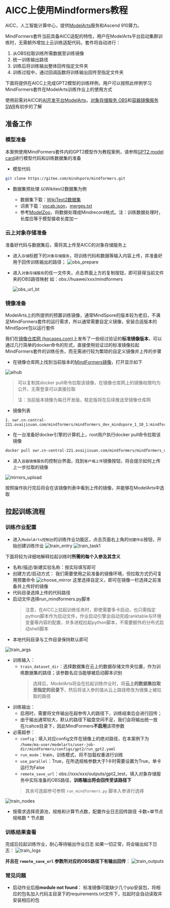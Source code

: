 # AICC上使用Mindformers教程

AICC，人工智能计算中心，提供[ModelArts](https://support.huaweicloud.com/bestpractice-modelarts/modelarts_10_0080.html)服务和Ascend 910算力。

MindFormers套件当前具备AICC适配的特性，用户在ModelArts平台启动集群训练时，无需额外增加上云训练适配代码，套件将自动进行：

1. 从OBS拉取训练所需数据至训练镜像
2. 统一训练输出路径
3. 训练后将训练输出整体回传指定文件夹
4. 训练过程中，通过回调函数将训练输出回传至指定文件夹

下面将提供在AICC上完成GPT2模型的训练样例，用户可以按照此样例学习MindFormers套件在ModelArts训练作业上的使用方式

使用前需对AICC的[AI开发平台ModelArts](https://support.huaweicloud.com/modelarts/index.html)，[对象存储服务 OBS](https://support.huaweicloud.com/obs/index.html)和[容器镜像服务 SWR](https://support.huaweicloud.com/swr/index.html)有初步的了解

## 准备工作

### 模型准备

本案例使用MindFormers套件内的GPT2模型作为教程案例，请参照[GPT2 model card](https://gitee.com/mindspore/mindformers/blob/dev/docs/model_cards/gpt2.md)进行模型代码和训练数据集的准备

- 模型代码

```bash
git clone https://gitee.com/mindspore/mindformers.git
```

- 数据集预处理
    以Wikitext2数据集为例

  - 数据集下载：[WikiText2数据集](https://gitee.com/link?target=https%3A%2F%2Fs3.amazonaws.com%2Fresearch.metamind.io%2Fwikitext%2Fwikitext-2-v1.zip)
  - 词表下载：[vocab.json](https://gitee.com/link?target=https%3A%2F%2Fhuggingface.co%2Fgpt2%2Fblob%2Fmain%2Fvocab.json)，[merges.txt](https://gitee.com/link?target=https%3A%2F%2Fhuggingface.co%2Fgpt2%2Fresolve%2Fmain%2Fmerges.txt)
  - 参考[ModelZoo](https://gitee.com/mindspore/models/tree/master/research/nlp/gpt2#language-modeling-%E8%AF%AD%E8%A8%80%E5%BB%BA%E6%A8%A1%E4%BB%BB%E5%8A%A1)，将数据处理成Mindrecord格式。注：训练数据处理时，长度应等于模型接收长度加一

### 云上对象存储准备

准备好代码与数据集后，需将其上传至AICC的对象存储服务上

- 进入`存储`标题下的`对象存储服务`，将训练代码和数据等输入内容上传，并准备好用于回传训练输出的路径；
    ![obs_prepare](asserts/obs_prepare.png)
- 进入`对象存储服务`的任一文件夹，点击界面上方的复制按钮，即可获得当前文件夹的OBS路径映射
    如：obs://huawei/xxx/mindformers

    ![obs_url_bt](asserts/obs_url_bt.png)

### 镜像准备

ModelArts上的所提供的预置训练镜像，通常MindSpore的版本较为老旧，不满足MindFormers套件的运行需求，所以通常需要自定义镜像，安装合适版本的MindSpore包以运行套件

我们在[镜像仓库网 (hqcases.com)](http://ai.hqcases.com/mirrors.html)上发布了一些经过验证的**标准镜像版本**，可以通过几行简单的docker命令的形式，直接使用验证过的标准镜像拉起MindFormers套件的训练任务，而无需进行较为繁琐的自定义镜像并上传的步骤

- 在镜像仓库网上找到当前版本的[MindFormers镜像](http://ai.hqcases.com/detail/78.html)，打开显示如下

![aihub](asserts/aihub.png)

> 可以复制其docker pull命令拉取该镜像，在镜像仓库网上的镜像权限均为公开，无需登录可以直接拉取
>
> 注：当前版本镜像为每日开发版，稳定版将在后续推送至镜像仓库网

* 镜像列表
```text
1. swr.cn-central-221.ovaijisuan.com/mindformers/mindformers_dev_mindspore_1_10_1:mindformers_0.6.0dev_20230615_py39
```

- 在一台准备好docker引擎的计算机上，root用户执行docker pull命令拉取该镜像

```bash
docker pull swr.cn-central-221.ovaijisuan.com/mindformers/mindformers_dev_mindspore_1_10_1:mindformers_0.6.0dev_20230615_py39
```

- 进入`容器镜像服务`的控制台界面，找到`客户端上传`镜像按钮，将会提示如何上传上一步拉取的镜像

![mirrors_upload](asserts/mirrors_upload.png)

按照操作执行完后将会在该镜像列表中看到上传的镜像，并能够在ModelArts中选取

## 拉起训练流程

### 训练作业配置

- 进入`ModelArts控制台`的训练作业功能区，点击页面右上角的`创建作业`按钮，开始创建训练作业
    ![train_entry](asserts/train_entry.png)
    ![train_task1](asserts/train_task1.png)

下面将较为详细地解释拉起训练时**所需的每个入参及其含义**

- 名称/描述/新建实验名称：按实际填写即可
- 创建方式/启动方式：
    我们需要使用之前准备的镜像环境，但拉取方式仍可复用预置命令
    ![choose_mirror](asserts/choose_mirror.png)
    这里选择自定义，即可在镜像一栏选择之前准备并上传好的镜像
- 代码目录选择上传的代码路径
- 启动文件选择run_mindformers.py脚本
    > 注意，在AICC上拉起训练任务时，即使需要多卡启动，也只需指定python脚本作为启动文件，作业启动引擎会自动完成ranktable与环境变量等内容的配置，并多进程拉起python脚本，不需要额外的分布式启动shell脚本
- 本地代码目录与工作目录保持默认即可

![train_args](asserts/train_args.png)

- 训练输入：
  - `train_dataset_dir`：选择数据集在云上的数据存储文件夹位置，作为训练数据集的路径；该参数名应当能够被启动脚本识别
    > 选择后，ModelArts将会在拉起训练作业时，将**云上的数据集拉取至指定的目录下**，然后将该入参的值从云上路径修改为镜像上被拉取的路径
- 训练输出：
  - 启用时，需要将文件输出在超参传入的路径下，训练结束后会进行回传；
  - 由于输出通常较大，默认的路径下磁盘空间不足，我们会将输出统一放在/cahce目录下，因此MindFormers**不启用**该项参数
- 必需超参：
  - `config`：填入对应config文件在镜像上的绝对路径，在本案例下为 `/home/ma-user/modelarts/user-job-dir/mindformers/configs/gpt2/run_gpt2.yaml`
  - `run_mode`：train，训练模式，将不加载权重进行训练
  - `use_parallel`：True，在所选规格参数大于1卡时需要设置为True，单卡运行为False
  - `remote_save_url`：obs://xxx/xxx/outputs/gpt2_test，填入对象存储服务中实际准备的OBS路径，**训练输出将会回传至该路径下**
  > 其余可选超参可参照 `run_mindformers.py` 脚本入参进行选择

![train_nodes](asserts/train_nodes.png)

- 按需求选择资源池，规格和计算节点数，配置作业日志回传路径
  卡数=单节点规格数 \* 节点数

### 训练结果查看

完成后拉起训练作业，耐心等待输出作业日志
如果一切正常，将会输出如下日志：
![train_logs](asserts/train_logs.png)

**并且在 `remote_save_url` 参数所对应的OBS路径下有输出回传**：
![train_outputs](asserts/train_outputs.png)

### 常见问题

- 启动作业后报**module not found**：
  标准镜像可能缺少几个pip安装包，将相应的包名加入代码主目录下的requirements.txt文件下，拉起时会自动读取并安装相应的包

